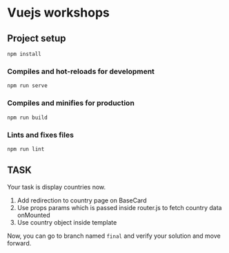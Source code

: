 # Vuejs workshops

## Project setup
```
npm install
```

### Compiles and hot-reloads for development
```
npm run serve
```

### Compiles and minifies for production
```
npm run build
```

### Lints and fixes files
```
npm run lint
```


## TASK

Your task is display countries now. 

1. Add redirection to country page on BaseCard 
2. Use props params which is passed inside router.js to fetch country data onMounted
3. Use country object inside template

Now, you can go to branch named `final` and verify your solution and move forward. 
